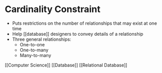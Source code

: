 # Cardinality Constraint

- Puts restrictions on the number of relationships that may exist at one time
- Help [[database]] designers to convey details of a relationship
- Three general relationships:
  - One-to-one
  - One-to-many
  - Many-to-many

[[Computer Science]] [[Database]] [[Relational Database]]

